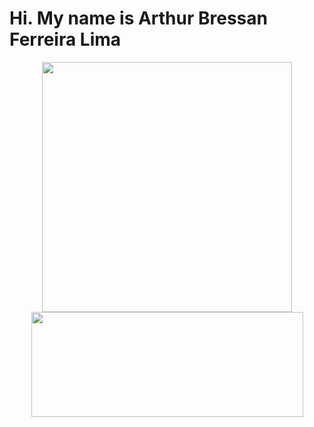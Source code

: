 # Hi. My name is Arthur Bressan Ferreira Lima

<p align="center">
  <img src="https://github-readme-stats.vercel.app/api?username=GuilhermeCapucho&show_icons=true&theme=dark" width="400">
  <img src="https://github-readme-stats.vercel.app/api/top-langs/?username=GuilhermeCapucho&hide_progress=true&theme=dark" width="435" height="168">
</p>
